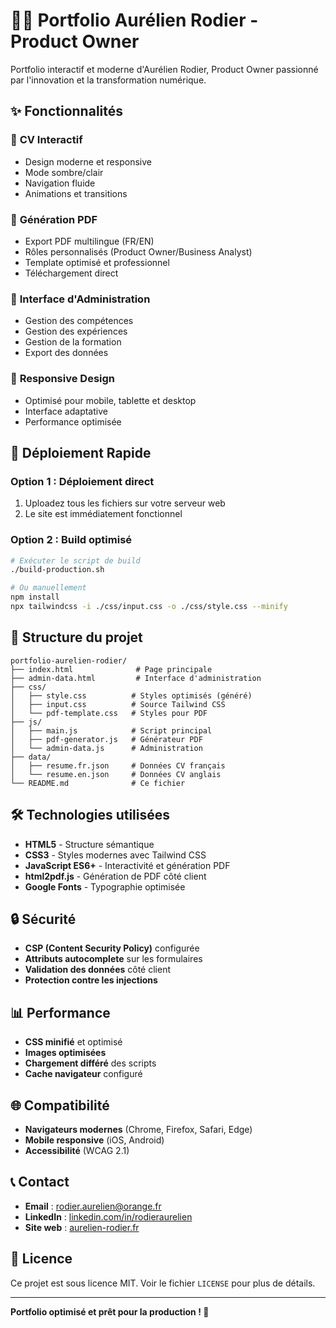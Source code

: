 # 👨‍💻 Portfolio Aurélien Rodier - Product Owner

Portfolio interactif et moderne d'Aurélien Rodier, Product Owner passionné par l'innovation et la transformation numérique.

## ✨ Fonctionnalités

### 🎯 **CV Interactif**
- Design moderne et responsive
- Mode sombre/clair
- Navigation fluide
- Animations et transitions

### 📄 **Génération PDF**
- Export PDF multilingue (FR/EN)
- Rôles personnalisés (Product Owner/Business Analyst)
- Template optimisé et professionnel
- Téléchargement direct

### 🔧 **Interface d'Administration**
- Gestion des compétences
- Gestion des expériences
- Gestion de la formation
- Export des données

### 📱 **Responsive Design**
- Optimisé pour mobile, tablette et desktop
- Interface adaptative
- Performance optimisée

## 🚀 Déploiement Rapide

### **Option 1 : Déploiement direct**
1. Uploadez tous les fichiers sur votre serveur web
2. Le site est immédiatement fonctionnel

### **Option 2 : Build optimisé**
```bash
# Exécuter le script de build
./build-production.sh

# Ou manuellement
npm install
npx tailwindcss -i ./css/input.css -o ./css/style.css --minify
```

## 📁 Structure du projet

```
portfolio-aurelien-rodier/
├── index.html              # Page principale
├── admin-data.html         # Interface d'administration
├── css/
│   ├── style.css          # Styles optimisés (généré)
│   ├── input.css          # Source Tailwind CSS
│   └── pdf-template.css   # Styles pour PDF
├── js/
│   ├── main.js            # Script principal
│   ├── pdf-generator.js   # Générateur PDF
│   └── admin-data.js      # Administration
├── data/
│   ├── resume.fr.json     # Données CV français
│   └── resume.en.json     # Données CV anglais
└── README.md              # Ce fichier
```

## 🛠️ Technologies utilisées

- **HTML5** - Structure sémantique
- **CSS3** - Styles modernes avec Tailwind CSS
- **JavaScript ES6+** - Interactivité et génération PDF
- **html2pdf.js** - Génération de PDF côté client
- **Google Fonts** - Typographie optimisée

## 🔒 Sécurité

- **CSP (Content Security Policy)** configurée
- **Attributs autocomplete** sur les formulaires
- **Validation des données** côté client
- **Protection contre les injections**

## 📊 Performance

- **CSS minifié** et optimisé
- **Images optimisées**
- **Chargement différé** des scripts
- **Cache navigateur** configuré

## 🌐 Compatibilité

- **Navigateurs modernes** (Chrome, Firefox, Safari, Edge)
- **Mobile responsive** (iOS, Android)
- **Accessibilité** (WCAG 2.1)

## 📞 Contact

- **Email** : rodier.aurelien@orange.fr
- **LinkedIn** : [linkedin.com/in/rodieraurelien](https://linkedin.com/in/rodieraurelien)
- **Site web** : [aurelien-rodier.fr](https://aurelien-rodier.fr)

## 📄 Licence

Ce projet est sous licence MIT. Voir le fichier `LICENSE` pour plus de détails.

---

**Portfolio optimisé et prêt pour la production ! 🚀** 